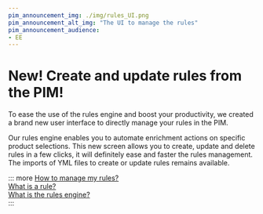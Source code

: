 ```yaml
---
pim_announcement_img: ./img/rules_UI.png
pim_announcement_alt_img: "The UI to manage the rules"
pim_announcement_audience:
- EE
---
```


# New! Create and update rules from the PIM!

To ease the use of the rules engine and boost your productivity, we created a brand new user interface to directly manage your rules in the PIM.  

Our rules engine enables you to automate enrichment actions on specific product selections. This new screen allows you to create, update and delete rules in a few clicks, it will definitely ease and faster the rules management. 
The imports of YML files to create or update rules remains available.


::: more
[How to manage my rules?](../articles/manage-your-rules.html)  
[What is a rule?](../articles/what-is-a-rule.html)  
[What is the rules engine?](../articles/get-started-with-the-rules-engine.html)   
:::
